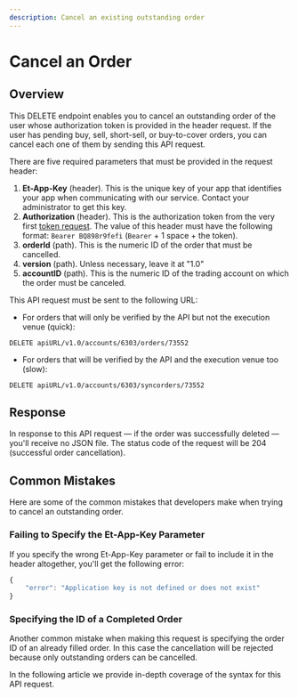 ```yaml
---
description: Cancel an existing outstanding order
---
```


# Cancel an Order

## Overview

This DELETE endpoint enables you to cancel an outstanding order of the user whose authorization token is provided in the header request. If the user has pending buy, sell, short-sell, or buy-to-cover orders, you can cancel each one of them by sending this API request.

There are five required parameters that must be provided in the request header:

1. **Et-App-Key** (header). This is the unique key of your app that identifies your app when communicating with our service. Contact your administrator to get this key.
2. **Authorization** (header). This is the authorization token from the very first [token request](broken-reference). The value of this header must have the following format: `Bearer BQ898r9fefi` (`Bearer` + 1 space + the token).
3. **orderId** (path). This is the numeric ID of the order that must be cancelled.
4. **version** (path). Unless necessary, leave it at "1.0"
5. **accountID** (path). This is the numeric ID of the trading account on which the order must be canceled.

This API request must be sent to the following URL:

* For orders that will only be verified by the API but not the execution venue (quick):

```
DELETE apiURL/v1.0/accounts/6303/orders/73552
```

* For orders that will be verified by the API and the execution venue too (slow):

```
DELETE apiURL/v1.0/accounts/6303/syncorders/73552
```

## Response

In response to this API request — if the order was successfully deleted — you'll receive no JSON file. The status code of the request will be 204 (successful order cancellation).

## Common Mistakes

Here are some of the common mistakes that developers make when trying to cancel an outstanding order.

### Failing to Specify the Et-App-Key Parameter

If you specify the wrong Et-App-Key parameter or fail to include it in the header altogether, you'll get the following error:

```javascript
{
    "error": "Application key is not defined or does not exist"
}
```

### Specifying the ID of a Completed Order

Another common mistake when making this request is specifying the order ID of an already filled order. In this case the cancellation will be rejected because only outstanding orders can be cancelled.

In the following article we provide in-depth coverage of the syntax for this API request.
